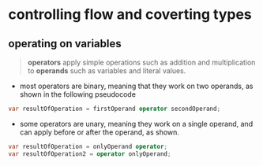 # controlling flow and coverting types 

## operating on variables 
 
 > **operators** apply simple operations such as addition and multiplication to **operands** such as variables and literal values. 

- most operators are binary, meaning that they work on two operands, as shown in the following pseudocode

```cs
var resultOfOperation = firstOperand operator secondOperand;
```

- some operators are unary, meaning they work on a single operand, and can apply before or after the operand, as shown. 

```cs
var resultOfOperation = onlyOperand operator;
var resultOfOperation2 = operator onlyOperand;
```

